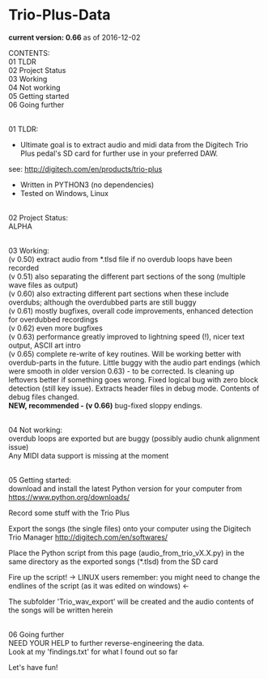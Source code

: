 # Trio-Plus-Data
<b>current version: 0.66 </b>as of 2016-12-02<br>

CONTENTS:<br>
01 TLDR<br>
02 Project Status<br>
03 Working<br>
04 Not working<br>
05 Getting started<br>
06 Going further<br>


<br>01 TLDR:<br>
* Ultimate goal is to extract audio and midi data from the Digitech Trio Plus pedal's SD card for further use in your preferred DAW.

see: http://digitech.com/en/products/trio-plus

* Written in PYTHON3 (no dependencies)
* Tested on Windows, Linux


<br>02 Project Status:<br>
ALPHA

<br>03 Working:<br>
(v 0.50) extract audio from *.tlsd file if no overdub loops have been recorded<br>
(v 0.51) also separating the different part sections of the song (multiple wave files as output)<br>
(v 0.60) also extracting different part sections when these include overdubs; although the overdubbed parts are still buggy<br>
(v 0.61) mostly bugfixes, overall code improvements, enhanced detection for overdubbed recordings<br>
(v 0.62) even more bugfixes<br>
(v 0.63) performance greatly improved to lightning speed (!), nicer text output, ASCII art intro<br>
(v 0.65) complete re-write of key routines. Will be working better with overdub-parts in the future. Little buggy with the audio part endings (which were smooth in older version 0.63) - to be corrected. Is cleaning up leftovers better if something goes wrong. Fixed logical bug with zero block detection (still key issue). Extracts header files in debug mode. Contents of debug files changed.<br>
<b>NEW, recommended - (v 0.66)</b> bug-fixed sloppy endings.<br>

<br>04 Not working:<br>
overdub loops are exported but are buggy (possibly audio chunk alignment issue)<br>
Any MIDI data support is missing at the moment

<br>05 Getting started:<br>
download and install the latest Python version for your computer from
https://www.python.org/downloads/

Record some stuff with the Trio Plus

Export the songs (the single files) onto your computer using the Digitech Trio Manager
http://digitech.com/en/softwares/

Place the Python script from this page (audio_from_trio_vX.X.py) in the same directory as the exported songs (*.tlsd) from the SD card

Fire up the script! -> LINUX users remember: you might need to change the endlines of the script (as it was edited on windows) <-

The subfolder 'Trio_wav_export' will be created and the audio contents of the songs will be written herein

<br>06 Going further<br>
NEED YOUR HELP to further reverse-engineering the data.<br>
Look at my 'findings.txt' for what I found out so far

Let's have fun!
